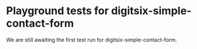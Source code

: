 # Playground tests for digitsix-simple-contact-form
We are still awaiting the first test run for digitsix-simple-contact-form.

